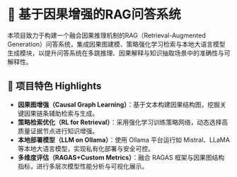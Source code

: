 # 🧠 基于因果增强的RAG问答系统

本项目致力于构建一个融合因果推理机制的RAG（Retrieval-Augmented Generation）问答系统，集成因果图建模、策略强化学习检索与本地大语言模型生成模块，以提升问答系统在多跳推理、因果解释与知识抽取场景中的准确性与可解释性。

## 📌 项目特色 Highlights

- **因果图增强（Causal Graph Learning）**：基于文本构建因果结构图，挖掘关键因果链条辅助检索与生成。
- **策略检索优化（RL for Retrieval）**：采用强化学习训练策略网络，动态选择高质量证据节点进行知识增强。
- **本地部署模型（LLM on Ollama）**：使用 Ollama 平台运行如 Mistral、LLaMA 等本地大语言模型，实现私有化部署与安全可控。
- **多维度评估（RAGAS+Custom Metrics）**：融合 RAGAS 框架与因果图结构指标，进行多层次模型性能分析与可视化展示。
